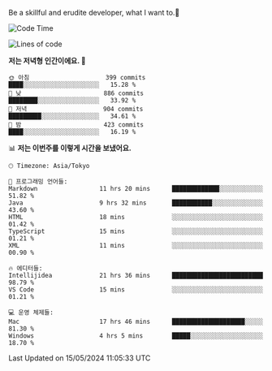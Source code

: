 Be a skillful and erudite developer, what I want to.👶

<!--START_SECTION:waka-->
![Code Time](http://img.shields.io/badge/Code%20Time-802%20hrs%2045%20mins-blue)

![Lines of code](https://img.shields.io/badge/%EC%A0%80%EB%8A%94%20%EC%97%AC%ED%83%9C%EA%B9%8C%EC%A7%80%20-1.7%20million%20%EC%A4%84%EC%9D%98%20%EC%BD%94%EB%93%9C%EB%A5%BC%20%EC%9E%91%EC%84%B1%ED%96%88%EC%96%B4%EC%9A%94.-blue)

**저는 저녁형 인간이에요. 🦉** 

```text
🌞 아침                     399 commits         ████░░░░░░░░░░░░░░░░░░░░░   15.28 % 
🌆 낮　                     886 commits         ████████░░░░░░░░░░░░░░░░░   33.92 % 
🌃 저녁                     904 commits         █████████░░░░░░░░░░░░░░░░   34.61 % 
🌙 밤　                     423 commits         ████░░░░░░░░░░░░░░░░░░░░░   16.19 % 
```


📊 **저는 이번주를 이렇게 시간을 보냈어요.** 

```text
🕑︎ Timezone: Asia/Tokyo

💬 프로그래밍 언어들: 
Markdown                 11 hrs 20 mins      █████████████░░░░░░░░░░░░   51.82 % 
Java                     9 hrs 32 mins       ███████████░░░░░░░░░░░░░░   43.60 % 
HTML                     18 mins             ░░░░░░░░░░░░░░░░░░░░░░░░░   01.42 % 
TypeScript               15 mins             ░░░░░░░░░░░░░░░░░░░░░░░░░   01.21 % 
XML                      11 mins             ░░░░░░░░░░░░░░░░░░░░░░░░░   00.90 % 

🔥 에디터들: 
Intellijidea             21 hrs 36 mins      █████████████████████████   98.79 % 
VS Code                  15 mins             ░░░░░░░░░░░░░░░░░░░░░░░░░   01.21 % 

💻 운영 체제들: 
Mac                      17 hrs 46 mins      ████████████████████░░░░░   81.30 % 
Windows                  4 hrs 5 mins        █████░░░░░░░░░░░░░░░░░░░░   18.70 % 
```


 Last Updated on 15/05/2024 11:05:33 UTC
<!--END_SECTION:waka-->
